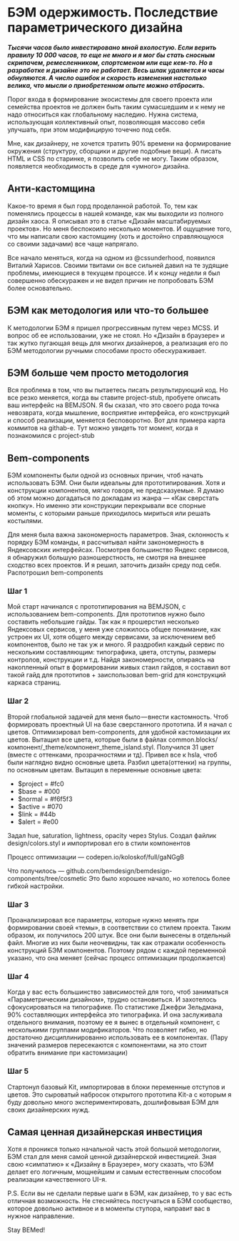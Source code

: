 # БЭМ одержимость. Последствие параметрического дизайна

***Тысячи часов было инвестировано мной вхолостую. Если верить правилу 10 000 часов, то еще не много и я мог бы стать сносным скрипачем, ремесленником, спортсменом или еще кем-то. Но в разработке и дизайне это не работает. Весь шлак удаляется и часы обнуляются. А число ошибок и скорость изменения настолько велика, что мысли о приобретенном опыте можно отбросить.***

Порог входа в формирование экосистемы для своего проекта или семейства проектов не должен быть таким сумасшедшим и к нему не надо относиться как глобальному наследию. Нужна система, использующая коллективный опыт, позволяющая массово себя улучшать, при этом модифицирую точечно под себя.

Мне, как дизайнеру, не хочется тратить 90% времени на формирование окружения (структуру, сборщики и другие подобные вещи). А писать HTML и CSS по старинке, я позволить себе не могу. Таким образом, появляется необходимость в среде для «умного» дизайна.

## Анти-кастомщина
Какое-то время я был горд проделанной работой. То, тем как поменялись процессы в нашей команде, как мы выходили из полного дизайн хаоса. Я описывал это в статье «Дизайн масштабируемых проектов». Но меня беспокоило несколько моментов. И ощущение того, что мы написали свою кастомщину (хоть и достойно справляющуюся со своими задачами) все чаще напрягало.

Все начало меняться, когда на одном из @cssunderhood, появился Виталий Харисов. Своими твитами он все сильней давил на те зудящие проблемы, имеющиеся в текущем процессе. И к концу недели я был совершенно обескуражен и не видел причин не попробовать БЭМ более основательно.

## БЭМ как методология или что-то большее
К методологии БЭМ я пришел прогрессивным путем через МCSS. И вопрос об ее использовании, уже не стоял. Но «Дизайн в браузере» и так жутко пугающая вещь для многих дизайнеров, а реализация его по БЭМ методологии ручными способами просто обескураживает.

## БЭМ больше чем просто методология
Вся проблема в том, что вы пытаетесь писать результирующий код. Но все резко меняется, когда вы ставите project-stub, пробуете описать ваш интерфейс на BEMJSON. Я бы сказал, что это своего рода точка невозврата, когда мышление, восприятие интерфейса, его конструкций и способ реализации, меняется бесповоротно. Вот для примера карта коммитов на githab-е. Тут можно увидеть тот момент, когда я познакомился с project-stub

## Bem-components
БЭМ компоненты были одной из основных причин, чтоб начать использовать БЭМ. Они были идеальны для прототипирования. Хотя и конструкции компонентов, мягко говоря, не предсказуемые. Я думаю об этом можно догадаться по докладам из жанра — «Как сверстать кнопку». Но именно эти конструкции перекрывали все спорные моменты, с которыми раньше приходилось мириться или решать костылями.

Для меня была важна закономерность параметров. Зная, склонность к порядку БЭМ команды, я рассчитывал найти закономерность в Яндексовских интерфейсах. Посмотрев большинство Яндекс сервисов, я обнаружил большую разношерстность, не смотря на внешнее сходство всех проектов. И я решил, заточить дизайн среду под себя.
Распотрошил bem-components

### Шаг 1
Мой старт начинался с прототипирования на BEMJSON, c использованием bem-components. Для прототипов нужно было составить небольшие гайды. Так как я прошерстил несколько Яндексовых сервисов, у меня уже сложилось общее понимание, как устроен их UI, хотя общего между сервисами, за исключением веб компонентов, было не так уж и много. Я раздробил каждый сервис по нескольким составляющим: типографика, цвета, отступы, размеры контролов, конструкции и т.д. Найдя закономерности, опираясь на накопленный опыт в формировании живых стаил гайдов, я составил вот такой гайд для прототипов + заиспользовал bem-grid для конструкций каркаса страниц.

### Шаг 2
Второй глобальной задачей для меня было — внести кастомность. Чтоб формировать проектный UI на базе сверстанного прототипа. И я начал с цветов. Оптимизировал bem-components, для удобной кастомизации их цветов.
Вытащил все цвета, которые были в файлах common.blocks/компонент/_theme/компонент_theme_island.styl. Получился 31 цвет (вместе с оттенками, прозрачностями и тд).
Привел все к hsla, чтоб были наглядно видно основные цвета.
Разбил цвета(оттенки) на группы, по основным цветам.
Вытащил в переменные основные цвета:
* $project = #fc0
* $base = #000
* $normal = #f6f5f3
* $active = #070
* $link = #44b
* $alert = #e00

Задал hue, saturation, lightness, opacity через Stylus.
Создал файлик design/colors.styl и импортировал его в стили компонентов

Процесс оптимизации — codepen.io/koloskof/full/gaNGgB

Что получилось — github.com/bemdesign/bemdesign-components/tree/cosmetic
Это было хорошее начало, но хотелось более гибкой настройки.

### Шаг 3
Проанализировал все параметры, которые нужно менять при формировании своей «темы», в соответствии со стилем проекта. Таким образом, их получилось 200 штук. Все они были вынесены в отдельный файл. Многие из них были неочевидны, так как отражали особенность конструкций БЭМ компонентов. Поэтому рядом с каждой переменной указано, что она меняет (сейчас процесс оптимизации продолжается)

### Шаг 4 
Когда у вас есть большинство зависимостей для того, чтоб заниматься «Параметрическим дизайном», трудно остановиться. И захотелось сфокусироваться на типографике. По статистике Джефри Зельдмана, 90% составляющих интерфейса это типографика. И она заслуживала отдельного внимания, поэтому ее я вынес в отдельный компонент, с несколькими группами модификаторов. Что позволяет гибко, но достаточно дисциплинированно использовать ее в компонентах. (Пару значений размеров пересекаются с компонентами, на это стоит обратить внимание при кастомизации)

### Шаг 5
Стартонул базовый Kit, импортировав в блоки переменные отступов и цветов. Это сыроватый набросок открытого прототипа Kit-а с которым я буду довольно много экспериментировать, дошлифовывая БЭМ для своих дизайнерских нужд.

## Самая ценная дизайнерская инвестиция
Хотя я проникся только начальной часть этой большой методологии, БЭМ стал для меня самой ценной дизайнерской инвестицией. Зная свою «симпатию» к «Дизайну в Браузере», могу сказать, что БЭМ делает его логичным, мощнейшим и самым естественным способом реализации качественного UI-я.

P.S. Если вы не сделали первые шаги в БЭМ, как дизайнер, то у вас есть отличная возможность. Не стесняйтесь постучаться в БЭМ сообщество, которое довольно активное и в моменты ступора, направит вас в нужное направление.

Stay BEMed!
